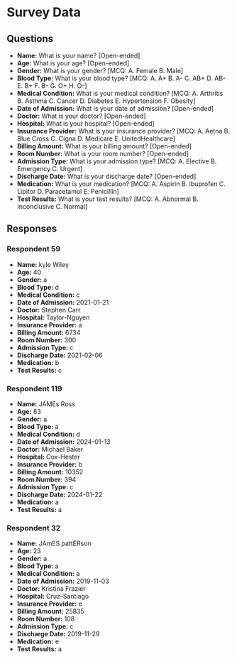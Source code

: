 # Survey Data

## Questions

- **Name:** What is your name? [Open-ended]
- **Age:** What is your age? [Open-ended]
- **Gender:** What is your gender? [MCQ: A. Female B. Male]
- **Blood Type:** What is your blood type? [MCQ: A. A+ B. A- C. AB+ D. AB- E. B+ F. B- G. O+ H. O-]
- **Medical Condition:** What is your medical condition? [MCQ: A. Arthritis B. Asthma C. Cancer D. Diabetes E. Hypertension F. Obesity]
- **Date of Admission:** What is your date of admission? [Open-ended]
- **Doctor:** What is your doctor? [Open-ended]
- **Hospital:** What is your hospital? [Open-ended]
- **Insurance Provider:** What is your insurance provider? [MCQ: A. Aetna B. Blue Cross C. Cigna D. Medicare E. UnitedHealthcare]
- **Billing Amount:** What is your billing amount? [Open-ended]
- **Room Number:** What is your room number? [Open-ended]
- **Admission Type:** What is your admission type? [MCQ: A. Elective B. Emergency C. Urgent]
- **Discharge Date:** What is your discharge date? [Open-ended]
- **Medication:** What is your medication? [MCQ: A. Aspirin B. Ibuprofen C. Lipitor D. Paracetamol E. Penicillin]
- **Test Results:** What is your test results? [MCQ: A. Abnormal B. Inconclusive C. Normal]

## Responses

### Respondent 59

- **Name:** kyle Wiley
- **Age:** 40
- **Gender:** a
- **Blood Type:** d
- **Medical Condition:** c
- **Date of Admission:** 2021-01-21
- **Doctor:** Stephen Carr
- **Hospital:** Taylor-Nguyen
- **Insurance Provider:** a
- **Billing Amount:** 6734
- **Room Number:** 300
- **Admission Type:** c
- **Discharge Date:** 2021-02-06
- **Medication:** b
- **Test Results:** c

### Respondent 119

- **Name:** JAMEs Ross
- **Age:** 83
- **Gender:** a
- **Blood Type:** a
- **Medical Condition:** d
- **Date of Admission:** 2024-01-13
- **Doctor:** Michael Baker
- **Hospital:** Cox-Hester
- **Insurance Provider:** b
- **Billing Amount:** 10352
- **Room Number:** 394
- **Admission Type:** c
- **Discharge Date:** 2024-01-22
- **Medication:** a
- **Test Results:** a

### Respondent 32

- **Name:** JAmES pattERson
- **Age:** 23
- **Gender:** a
- **Blood Type:** a
- **Medical Condition:** a
- **Date of Admission:** 2019-11-03
- **Doctor:** Kristina Frazier
- **Hospital:** Cruz-Santiago
- **Insurance Provider:** e
- **Billing Amount:** 25835
- **Room Number:** 108
- **Admission Type:** c
- **Discharge Date:** 2019-11-29
- **Medication:** e
- **Test Results:** a
